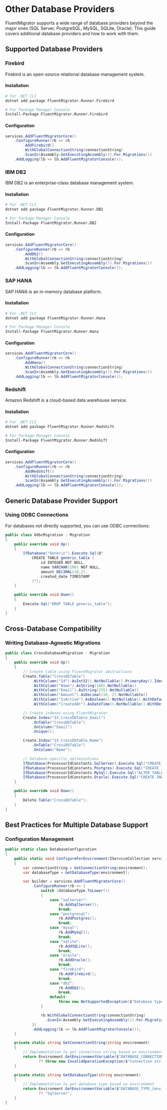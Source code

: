 # Other Database Providers

FluentMigrator supports a wide range of database providers beyond the major ones (SQL Server, PostgreSQL, MySQL, SQLite, Oracle). This guide covers additional database providers and how to work with them.

## Supported Database Providers

### Firebird

Firebird is an open-source relational database management system.

#### Installation

```bash
# For .NET CLI
dotnet add package FluentMigrator.Runner.Firebird

# For Package Manager Console
Install-Package FluentMigrator.Runner.Firebird
```

#### Configuration

```csharp
services.AddFluentMigratorCore()
    .ConfigureRunner(rb => rb
        .AddFirebird()
        .WithGlobalConnectionString(connectionString)
        .ScanIn(Assembly.GetExecutingAssembly()).For.Migrations())
    .AddLogging(lb => lb.AddFluentMigratorConsole());
```

### IBM DB2

IBM DB2 is an enterprise-class database management system.

#### Installation

```bash
# For .NET CLI
dotnet add package FluentMigrator.Runner.DB2

# For Package Manager Console
Install-Package FluentMigrator.Runner.DB2
```

#### Configuration

```csharp
services.AddFluentMigratorCore()
    .ConfigureRunner(rb => rb
        .AddDb2()
        .WithGlobalConnectionString(connectionString)
        .ScanIn(Assembly.GetExecutingAssembly()).For.Migrations())
    .AddLogging(lb => lb.AddFluentMigratorConsole());
```

### SAP HANA

SAP HANA is an in-memory database platform.

#### Installation

```bash
# For .NET CLI
dotnet add package FluentMigrator.Runner.Hana

# For Package Manager Console
Install-Package FluentMigrator.Runner.Hana
```

#### Configuration

```csharp
services.AddFluentMigratorCore()
    .ConfigureRunner(rb => rb
        .AddHana()
        .WithGlobalConnectionString(connectionString)
        .ScanIn(Assembly.GetExecutingAssembly()).For.Migrations())
    .AddLogging(lb => lb.AddFluentMigratorConsole());
```

### Redshift

Amazon Redshift is a cloud-based data warehouse service.

#### Installation

```bash
# For .NET CLI
dotnet add package FluentMigrator.Runner.Redshift

# For Package Manager Console
Install-Package FluentMigrator.Runner.Redshift
```

#### Configuration

```csharp
services.AddFluentMigratorCore()
    .ConfigureRunner(rb => rb
        .AddRedshift()
        .WithGlobalConnectionString(connectionString)
        .ScanIn(Assembly.GetExecutingAssembly()).For.Migrations())
    .AddLogging(lb => lb.AddFluentMigratorConsole());
```

## Generic Database Provider Support

### Using ODBC Connections

For databases not directly supported, you can use ODBC connections:

```csharp
public class OdbcMigration : Migration
{
    public override void Up()
    {
        IfDatabase("Generic").Execute.Sql(@"
            CREATE TABLE generic_table (
                id INTEGER NOT NULL,
                name VARCHAR(100) NOT NULL,
                amount DECIMAL(10,2),
                created_date TIMESTAMP
            )");
    }

    public override void Down()
    {
        Execute.Sql("DROP TABLE generic_table");
    }
}
```

## Cross-Database Compatibility

### Writing Database-Agnostic Migrations

```csharp
public class CrossDatabaseMigration : Migration
{
    public override void Up()
    {
        // Create table using FluentMigrator abstractions
        Create.Table("CrossDbTable")
            .WithColumn("Id").AsInt32().NotNullable().PrimaryKey().Identity()
            .WithColumn("Name").AsString(100).NotNullable()
            .WithColumn("Email").AsString(255).NotNullable()
            .WithColumn("Amount").AsDecimal(10, 2).NotNullable()
            .WithColumn("IsActive").AsBoolean().NotNullable().WithDefaultValue(true)
            .WithColumn("CreatedAt").AsDateTime().NotNullable().WithDefaultValue(SystemMethods.CurrentDateTime);

        // Create indexes using FluentMigrator
        Create.Index("IX_CrossDbTable_Email")
            .OnTable("CrossDbTable")
            .OnColumn("Email")
            .Unique();

        Create.Index("IX_CrossDbTable_Name")
            .OnTable("CrossDbTable")
            .OnColumn("Name");

        // Database-specific optimizations
        IfDatabase(ProcessorIdConstants.SqlServer).Execute.Sql("CREATE NONCLUSTERED INDEX IX_CrossDbTable_Amount_Filtered ON CrossDbTable (Amount) WHERE Amount > 0");
        IfDatabase(ProcessorIdConstants.Postgres).Execute.Sql("CREATE INDEX IX_CrossDbTable_Amount_Partial ON CrossDbTable (Amount) WHERE Amount > 0");
        IfDatabase(ProcessorIdConstants.MySql).Execute.Sql("ALTER TABLE CrossDbTable ENGINE=InnoDB");
        IfDatabase(ProcessorIdConstants.Oracle).Execute.Sql("CREATE INDEX IX_CrossDbTable_Amount_Filtered ON CrossDbTable (Amount) WHERE Amount > 0");
    }

    public override void Down()
    {
        Delete.Table("CrossDbTable");
    }
}
```

## Best Practices for Multiple Database Support

### Configuration Management

```csharp
public static class DatabaseConfiguration
{
    public static void ConfigureForEnvironment(IServiceCollection services, string environment)
    {
        var connectionString = GetConnectionString(environment);
        var databaseType = GetDatabaseType(environment);

        var builder = services.AddFluentMigratorCore()
            .ConfigureRunner(rb => {
                switch (databaseType.ToLower())
                {
                    case "sqlserver":
                        rb.AddSqlServer();
                        break;
                    case "postgresql":
                        rb.AddPostgres();
                        break;
                    case "mysql":
                        rb.AddMySql();
                        break;
                    case "sqlite":
                        rb.AddSQLite();
                        break;
                    case "oracle":
                        rb.AddOracle();
                        break;
                    case "firebird":
                        rb.AddFirebird();
                        break;
                    case "db2":
                        rb.AddDb2();
                        break;
                    default:
                        throw new NotSupportedException($"Database type {databaseType} is not supported");
                }

                rb.WithGlobalConnectionString(connectionString)
                  .ScanIn(Assembly.GetExecutingAssembly()).For.Migrations();
            })
            .AddLogging(lb => lb.AddFluentMigratorConsole());
    }

    private static string GetConnectionString(string environment)
    {
        // Implementation to get connection string based on environment
        return Environment.GetEnvironmentVariable($"DATABASE_CONNECTION_{environment.ToUpper()}")
               ?? throw new InvalidOperationException($"Connection string for {environment} not found");
    }

    private static string GetDatabaseType(string environment)
    {
        // Implementation to get database type based on environment
        return Environment.GetEnvironmentVariable($"DATABASE_TYPE_{environment.ToUpper()}")
               ?? "SqlServer";
    }
}
```
